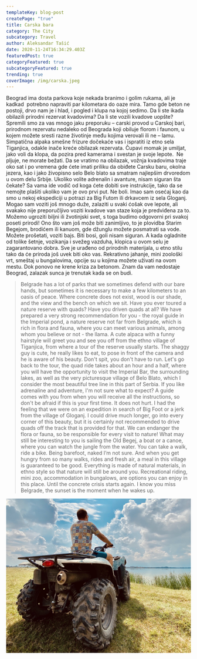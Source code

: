 ```yaml
---
templateKey: blog-post
createPage: "true"
title: Carska bara
category: The City
subcategory: Travel
author: Aleksandar Tašić
date: 2020-11-24T16:34:29.403Z
featuredPost: true
categoryFeatured: true
subcategoryFeatured: true
trending: true
coverImage: /img/carska.jpeg
---
```

Beograd ima dosta parkova koje nekada branimo i golim rukama, ali je kadkad  potrebno napraviti par kilometara do oaze mira. Tamo gde beton ne postoji, drvo nam je i hlad, i pogled i klupa na kojoj sedimo. Da li ste ikada obilazili prirodni rezervat kvadovima? Da li ste vozili kvadove uopšte? Spremili smo za vas mnogo jaku preporuku – carski provod u Carskoj bari, prirodnom rezervatu nedaleko od Beograda koji obiluje florom i faunom, u kojem možete sresti razne životinje među kojima verovali ili ne – lamu. Simpatična alpaka smešne frizure dočekaće vas i ispratiti iz etno sela Tiganjica, odakle inače kreće obilazak rezervata. Čupavi momak je umiljat, jako voli da klopa, da pozira pred kamerama i svestan je svoje lepote.  Ne pljuje, ne morate bežati. Da se vratimo na obilazak, vožnja kvadovima traje oko sat i po vremena gde ćete imati priliku da obiđete Carsku baru, okolna jezera, kao i jako živopisno selo Belo blato sa smatram najlepšim drvoredom u ovom delu Srbije. Ukoliko volite adrenalin i avanture, nisam siguran šta čekate? Sa vama ide vodič od koga ćete dobiti sve instrukcije, tako da se nemojte plašiti ukoliko vam je ovo prvi put. Ne boli. Imao sam osećaj kao da smo u nekoj ekspediciji u potrazi za Big Futom ili drkavcem iz sela Gloganj. Mogao sam voziti još mnogo duže, zalaziti u svaki ćošak ove lepote, ali svakako nije preporučljivo voziti kvadove van staze koja je predviđena za to. Možemo ugroziti biljni ili žvotinjski svet, s toga budimo odgovorni pri svakoj poseti prirodi! Ono što vam još može biti zanimljivo, to je plovidba Starim Begejom, brodićem ili kanuom, gde džunglu možete posmatrati sa vode. Možete prošetati, voziti bajs. Biti bosi, goli nisam siguran. A kada ogladnite od tolike šetnje, vozikanja i svežeg vazduha, klopica u ovom selu je zagarantovano dobra. Sve je urađeno od prirodnih materijala, u etno stilu tako da će priroda još uvek biti oko vas. Rekrativno jahanje, mini zoološki vrt, smeštaj u bungalovima, opcije su u kojima možete uživati na ovom mestu. Dok ponovo ne krene kriza za betonom. Znam da vam nedostaje Beograd, zalazak sunca je trenutak kada se on budi. 

> Belgrade has a lot of parks that we sometimes defend with our bare hands, but sometimes it is necessary to make a few kilometers to an oasis of peace. Where concrete does not exist, wood is our shade, and the view and the bench on which we sit. Have you ever toured a nature reserve with quads? Have you driven quads at all? We have prepared a very strong recommendation for you - the royal guide in the Imperial pond, a nature reserve not far from Belgrade, which is rich in flora and fauna, where you can meet various animals, among whom you believe or not - the llama. A cute alpaca with a funny hairstyle will greet you and see you off from the ethno village of Tiganjica, from where a tour of the reserve usually starts. The shaggy guy is cute, he really likes to eat, to pose in front of the camera and he is aware of his beauty. Don't spit, you don't have to run. Let's go back to the tour, the quad ride takes about an hour and a half, where you will have the opportunity to visit the Imperial Bar, the surrounding lakes, as well as the very picturesque village of Belo Blato, which I consider the most beautiful tree line in this part of Serbia. If you like adrenaline and adventure, I'm not sure what to expect? A guide comes with you from when you will receive all the instructions, so don't be afraid if this is your first time. It does not hurt. I had the feeling that we were on an expedition in search of Big Foot or a jerk from the village of Gloganj. I could drive much longer, go into every corner of this beauty, but it is certainly not recommended to drive quads off the track that is provided for that. We can endanger the flora or fauna, so be responsible for every visit to nature! What may still be interesting to you is sailing the Old Begej, a boat or a canoe, where you can watch the jungle from the water. You can take a walk, ride a bike. Being barefoot, naked I’m not sure. And when you get hungry from so many walks, rides and fresh air, a meal in this village is guaranteed to be good. Everything is made of natural materials, in ethno style so that nature will still be around you. Recreational riding, mini zoo, accommodation in bungalows, are options you can enjoy in this place. Until the concrete crisis starts again. I know you miss Belgrade, the sunset is the moment when he wakes up.

![](img_8436.jpg)